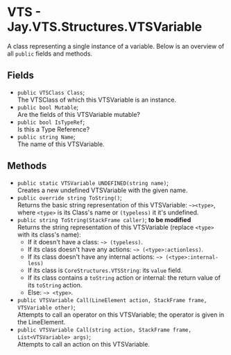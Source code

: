 # VTS - Jay.VTS.Structures.VTSVariable
A class representing a single instance of a variable. Below is an overview of all ``public`` fields and methods.

## Fields
 - ``public VTSClass Class``;  
 The VTSClass of which this VTSVariable is an instance.
 - ``public bool Mutable``;  
 Are the fields of this VTSVariable mutable?
 - ``public bool IsTypeRef``;  
 Is this a Type Reference?
 - ``public string Name``;  
 The name of this VTSVariable.

## Methods
 - ``public static VTSVariable UNDEFINED(string name)``;  
 Creates a new undefined VTSVariable with the given name.
 - ``public override string ToString()``;  
 Returns the basic string representation of this VTSVariable: ``~><type>``, where ``<type>`` is its Class's name or ``(typeless)`` it it's undefined.
 - ``public string ToString(StackFrame caller)``; **to be modified**  
 Returns the string representation of this VTSVariable (replace ``<type>`` with its class's name):
   - If it doesn't have a class: ``~> (typeless)``.
   - If its class doesn't have any actions: ``~> (<type>:actionless)``.
   - If its class doesn't have any internal actions: ``~> (<type>:internal-less)``
   - If its class is ``CoreStructures.VTSString``: its ``value`` field.
   - If its class contains a ``toString`` action or internal: the return value of its ``toString`` action.
   - Else: ``~> <type>``.
 - ``public VTSVariable Call(LineElement action, StackFrame frame, VTSVariable other)``;  
 Attempts to call an operator on this VTSVariable; the operator is given in the LineElement.
 - ``public VTSVariable Call(string action, StackFrame frame, List<VTSVariable> args)``;  
 Attempts to call an action on this VTSVariable.
